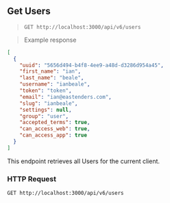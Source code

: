 ## Get Users

> `GET http://localhost:3000/api/v6/users`

> Example response

```json
[
  {
    "uuid": "5656d494-b4f8-4ee9-a48d-d3286d954a45",
    "first_name": "ian",
    "last_name": "beale",
    "username": "ianbeale",
    "token": "token",
    "email": "ian@eastenders.com",
    "slug": "ianbeale",
    "settings": null,
    "group": "user",
    "accepted_terms": true,
    "can_access_web": true,
    "can_access_app": true
  }
]
```

This endpoint retrieves all Users for the current client.

### HTTP Request

`GET http://localhost:3000/api/v6/users`